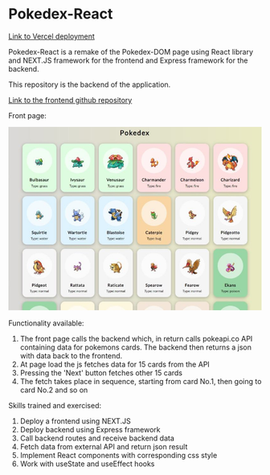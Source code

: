 # Pokedex-React

[Link to Vercel deployment](https://pokedex-frontend-ten.vercel.app/)

Pokedex-React is a remake of the Pokedex-DOM page using React library and NEXT.JS framework for the frontend and Express framework for the backend.

This repository is the backend of the application. 

[Link to the frontend github repository](https://github.com/asseniliev/Pokedex-frontend)

Front page:

![Pokedex](frontPage.jpg)

Functionality available:
1. The front page calls the backend which, in return calls pokeapi.co API containing data for pokemons cards. The backend then returns a json with data back to the frontend.
2. At page load the js fetches data for 15 cards from the API
3. Pressing the 'Next' button fetches other 15 cards
4. The fetch takes place in sequence, starting from card No.1, then going to card No.2 and so on

Skills trained and exercised:
1. Deploy a frontend using NEXT.JS
2. Deploy backend using Express framework
3. Call backend routes and receive backend data
4. Fetch data from external API and return json result
5. Implement React components with corresponding css style
6. Work with useState and useEffect hooks
